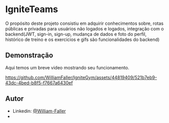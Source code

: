# IgniteTeams

O propósito deste projeto consistiu em adquirir conhecimentos sobre, rotas públicas e privadas para usuários não logados e logados, integração com o backend(JWT, sign-in, sign-up, mudança de dados e foto do perfil, histórico de treino e os exercicios e gifs são funcionalidades do backend)

## Demonstração

Aqui temos um breve video mostrando seu funcionamento.

https://github.com/WilliamFaller/IgniteGym/assets/44819409/521b7eb9-43dc-4bed-b8f5-f7667a6430ef
## Autor

- Linkedin: [@William-Faller](linkedin.com/in/william-faller)
- 
